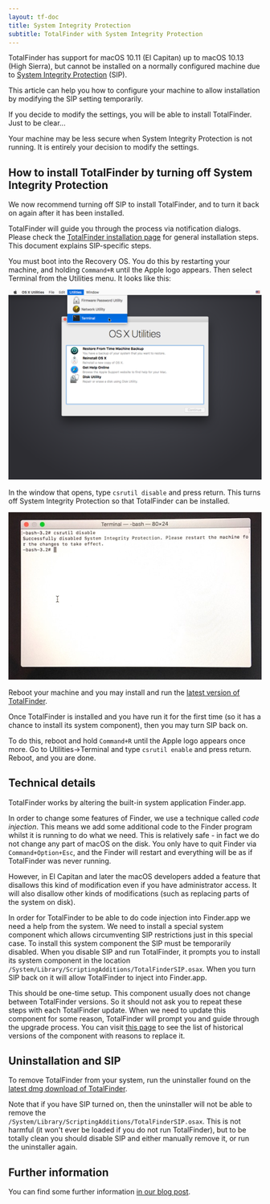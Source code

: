```yaml
---
layout: tf-doc
title: System Integrity Protection
subtitle: TotalFinder with System Integrity Protection
---
```


TotalFinder has support for macOS 10.11 (El Capitan) up to macOS 10.13 (High Sierra), but cannot be installed on a normally 
configured machine due to [System Integrity Protection](https://en.wikipedia.org/wiki/System_Integrity_Protection) (SIP).

This article can help you how to configure your machine to allow installation by modifying the SIP setting temporarily.

If you decide to modify the settings, you will be able to install TotalFinder. Just to be clear...

<p class="info-box exclamation">
Your machine may be less secure when System Integrity Protection is not running. It is entirely your decision to modify the 
settings.
</p>

## How to install TotalFinder by turning off System Integrity Protection

We now recommend turning off SIP to install TotalFinder, and to turn it back on again after it has been installed.

TotalFinder will guide you through the process via notification dialogs. 
Please check the [TotalFinder installation page](/installation) for general installation steps. 
This document explains SIP-specific steps.

You must boot into the Recovery OS. You do this by restarting your machine, and holding `Command+R` until the Apple logo 
appears. Then select Terminal from the Utilities menu. It looks like this:

<img src="/shared/img/recovery-utilities-terminal.png" class="doc-image">

In the window that opens, type <code>csrutil disable</code> and press return. This turns off System Integrity Protection so 
that TotalFinder can be installed.

<img src="/images/csrutil-disable.jpg" class="doc-image">

Reboot your machine and you may install and run the [latest version of TotalFinder](/changes-beta).

Once TotalFinder is installed and you have run it for the first time (so it has a chance to install its system component), 
then you may turn SIP back on.

To do this, reboot and hold `Command+R` until the Apple logo appears once more. Go to Utilities-&gt;Terminal and type 
`csrutil enable` and press return. Reboot, and you are done.

## Technical details

TotalFinder works by altering the built-in system application Finder.app. 

In order to change some features of Finder, we use a technique called _code injection_. This means we add some additional code 
to the Finder program whilst it is running to do what we need. This is relatively safe - in fact we do not change any part of 
macOS on the disk. You only have to quit Finder via `Command+Option+Esc`, and the Finder will restart and everything will be 
as if TotalFinder was never running.

However, in El Capitan and later the macOS developers added a feature that disallows this kind of modification even if you 
have administrator access. It will also disallow other kinds of modifications (such as replacing parts of the system on disk).

In order for TotalFinder to be able to do code injection into Finder.app we need a help from the system. We need to install
a special system component which allows circumventing SIP restrictions just in this special case. To install this system 
component the SIP must be temporarily disabled. When you disable SIP and run TotalFinder, it prompts you to install its 
system component in the location `/System/Library/ScriptingAdditions/TotalFinderSIP.osax`. When you turn SIP back on it will 
allow TotalFinder to inject into Finder.app.

This should be one-time setup. This component usually does not change between TotalFinder versions. So it should not ask 
you to repeat these steps with each TotalFinder update. When we need to update this component for some reason, TotalFinder 
will prompt you and guide through the upgrade process. You can visit [this page][sip-versions] to see the list of historical 
versions of the component with reasons to replace it.

## Uninstallation and SIP

To remove TotalFinder from your system, run the uninstaller found on the [latest dmg download of TotalFinder](/changes-beta). 

Note that if you have SIP turned on, then the uninstaller will not be able to remove the  
`/System/Library/ScriptingAdditions/TotalFinderSIP.osax`. This is not harmful (it won't ever be loaded if you do not run 
TotalFinder), but to be totally clean you should disable SIP and either manually remove it, or run the uninstaller again.

## Further information

You can find some further information [in our blog post](https://blog.binaryage.com/sip-and-installing-total-apps/).

[sip-versions]: https://totalfinder.binaryage.com/sip-versions

